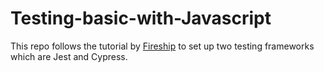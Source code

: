 # Testing-basic-with-Javascript
This repo follows the tutorial by [Fireship](https://www.youtube.com/watch?v=Jv2uxzhPFl4) to set up two testing frameworks
which are Jest and Cypress.
